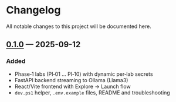 # Changelog
All notable changes to this project will be documented here.

## [0.1.0] — 2025-09-12
### Added
- Phase‑1 labs (PI‑01 … PI‑10) with dynamic per‑lab secrets
- FastAPI backend streaming to Ollama (Llama3)
- React/Vite frontend with Explore → Launch flow
- `dev.ps1` helper, `.env.example` files, README and troubleshooting

[0.1.0]: https://github.com/avinashpentester/aivp/releases/tag/v0.1.0